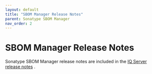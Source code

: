 ```yaml
---
layout: default
title: "SBOM Manager Release Notes"
parent: Sonatype SBOM Manager
nav_order: 2
---
```


# SBOM Manager Release Notes

Sonatype SBOM Manager release notes are included in the [IQ Server release notes](#UUID-8510bf24-9933-e4c2-98a4-809838390511) .
